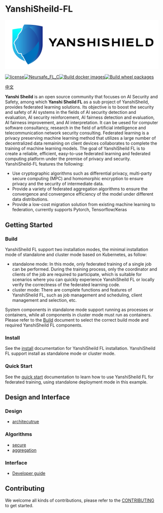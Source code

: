 # YanshiSheild-FL

![logo](./docs/images/yanshiSheild.JPG)

[![license](https://img.shields.io/github/license/ChengMingZhang-ZTE/federated-learning)](https://opensource.org/licenses/Apache-2.0)[![Neursafe_FL_C](https://github.com/neursafe/federated-learning/actions/workflows/ci.yml/badge.svg)](https://github.com/neursafe/federated-learning/actions/workflows/ci.yml)[![Build docker images](https://github.com/neursafe/federated-learning/actions/workflows/build_image.yml/badge.svg)](https://github.com/neursafe/federated-learning/actions/workflows/build_image.yml)[![Build wheel packages](https://github.com/neursafe/federated-learning/actions/workflows/build_whl.yml/badge.svg)](https://github.com/neursafe/federated-learning/actions/workflows/build_whl.yml)

[中文](README_zh.md)

**Yanshi Sheild** is an open source community that focuses on AI Security and Safety, among which **Yanshi Sheild FL** as a sub project of YanshiSheild, provides federated learning solutions. Its objective is to boost the security and safety of AI systems in the fields of AI security detection and evaluation, AI security reinforcement, AI fairness detection and evaluation, AI fairness improvement, and AI interpretation. It can be uesed for computer software consultancy, research in the field of artificial intelligence and telecommunication network security consulting. Federated learning is a privacy preserving machine learning method that utilizes a large number of decentralized data remaining on client devices collaborates to complete the training of machine learning models. The goal of YanshiSheild FL is to create a reliable, efficient, easy-to-use federated learning and federated computing platform under the premise of privacy and security. YanshiSheild-FL features the following:

* Use cryptographic algorithms such as differential privacy, multi-party secure computing (MPC) and homomorphic encryption to ensure privacy and the security of intermediate data.
* Provide a variety of federated aggregation algorithms to ensure the convergence and convergence efficiency of the model under different data distributions.
* Provide a low-cost migration solution from existing machine learning to federation, currently supports Pytorch, Tensorflow/Keras



## Getting Started

### Build

YanshiSheild FL support two installation modes, the minimal installation mode of standalone and cluster mode based on Kubernetes, as follow:

- standalone mode:  In this mode, only federated training of a single job can be performed. During the training process, only the coordinator and clients of the job are required to participate, which is suitable for scenarios where you can quickly experience YanshiSheild FL or locally verify the correctness of the federated learning code.
- cluster mode: There are complete functions and features of YanshiSheild FL, such as job management and scheduling, client management and selection, etc.

System components in standalone mode support running as processes  or containers, while all components in cluster mode must run as containers. Please refer to the [Build](docs/build.md) document to select the correct build mode and required  YanshiSheild FL components.

### Install

See the [install](./docs/install.md)  documentation for YanshiSheild FL installation. YanshiSheild FL support install as standalone mode or cluster mode.

### Quick Start

See the [quick start](./docs/quick_start.md) documentation to learn how to use YanshiSheild FL for federated training, using standalone deployment mode in this example.



## Design and Interface

### Design

- [architecutrue](./docs/architecture.md)

### Algorithms

- [secure](./docs/algorithms/secure_algos.md)
- [aggregation](./docs/algorithms/aggregation_algos.md)


### Interface

- [Developer guide](./docs/develop.md)



## Contributing

We welcome all kinds of contributions, please refer to the [CONTRIBUTING](CONTRIBUTING.md) to get started.











